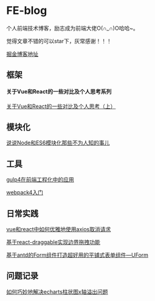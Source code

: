 # FE-blog
个人前端技术博客，励志成为前端大佬O(∩_∩)O哈哈~。

觉得文章不错的可以star下，灰常感谢！！！

[掘金博客地址](https://juejin.im/user/5922cebcda2f60005d5f2431/posts)

## 框架

#### 关于Vue和React的一些对比及个人思考系列

[关于Vue和React的一些对比及个人思考（上）](./关于Vue和React的一些对比及个人思考（上）.md)

## 模块化
[说说Node和ES6模块化那些不为人知的事儿](./说说Node和ES6模块化那些不为人知的事儿.md)

## 工具
[gulp4在前端工程化中的应用](./gulp4在前端工程化中的应用.md)

[webpack4入门](./webpack4入门.md)

## 日常实践
[vue和react中如何优雅地使用axios取消请求](./vue和react中如何优雅地使用axios取消请求.md)

[基于react-draggable实现边界拖拽功能](./基于react-draggable实现边界拖拽功能.md)

[基于antd的Form组件打造超好用的平铺式表单组件—UForm](./基于antd的Form组件打造超好用的平铺式表单组件—UForm.md)

## 问题记录
[如何巧妙地解决echarts柱状图x轴溢出问题](./如何巧妙地解决echarts柱状图x轴溢出问题.md)
